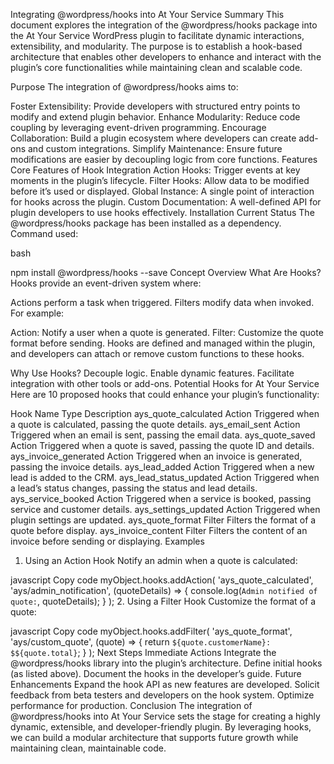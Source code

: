 Integrating @wordpress/hooks into At Your Service
Summary
This document explores the integration of the @wordpress/hooks package into the At Your Service WordPress plugin to facilitate dynamic interactions, extensibility, and modularity. The purpose is to establish a hook-based architecture that enables other developers to enhance and interact with the plugin’s core functionalities while maintaining clean and scalable code.

Purpose
The integration of @wordpress/hooks aims to:

Foster Extensibility: Provide developers with structured entry points to modify and extend plugin behavior.
Enhance Modularity: Reduce code coupling by leveraging event-driven programming.
Encourage Collaboration: Build a plugin ecosystem where developers can create add-ons and custom integrations.
Simplify Maintenance: Ensure future modifications are easier by decoupling logic from core functions.
Features
Core Features of Hook Integration
Action Hooks: Trigger events at key moments in the plugin’s lifecycle.
Filter Hooks: Allow data to be modified before it’s used or displayed.
Global Instance: A single point of interaction for hooks across the plugin.
Custom Documentation: A well-defined API for plugin developers to use hooks effectively.
Installation
Current Status
The @wordpress/hooks package has been installed as a dependency.
Command used:

bash

npm install @wordpress/hooks --save
Concept Overview
What Are Hooks?
Hooks provide an event-driven system where:

Actions perform a task when triggered.
Filters modify data when invoked.
For example:

Action: Notify a user when a quote is generated.
Filter: Customize the quote format before sending.
Hooks are defined and managed within the plugin, and developers can attach or remove custom functions to these hooks.

Why Use Hooks?
Decouple logic.
Enable dynamic features.
Facilitate integration with other tools or add-ons.
Potential Hooks for At Your Service
Here are 10 proposed hooks that could enhance your plugin’s functionality:

Hook Name Type Description
ays_quote_calculated Action Triggered when a quote is calculated, passing the quote details.
ays_email_sent Action Triggered when an email is sent, passing the email data.
ays_quote_saved Action Triggered when a quote is saved, passing the quote ID and details.
ays_invoice_generated Action Triggered when an invoice is generated, passing the invoice details.
ays_lead_added Action Triggered when a new lead is added to the CRM.
ays_lead_status_updated Action Triggered when a lead’s status changes, passing the status and lead details.
ays_service_booked Action Triggered when a service is booked, passing service and customer details.
ays_settings_updated Action Triggered when plugin settings are updated.
ays_quote_format Filter Filters the format of a quote before display.
ays_invoice_content Filter Filters the content of an invoice before sending or displaying.
Examples

1. Using an Action Hook
   Notify an admin when a quote is calculated:

javascript
Copy code
myObject.hooks.addAction(
'ays_quote_calculated',
'ays/admin_notification',
(quoteDetails) => {
console.log(`Admin notified of quote:`, quoteDetails);
}
); 2. Using a Filter Hook
Customize the format of a quote:

javascript
Copy code
myObject.hooks.addFilter(
'ays_quote_format',
'ays/custom_quote',
(quote) => {
return `${quote.customerName}: $${quote.total}`;
}
);
Next Steps
Immediate Actions
Integrate the @wordpress/hooks library into the plugin’s architecture.
Define initial hooks (as listed above).
Document the hooks in the developer’s guide.
Future Enhancements
Expand the hook API as new features are developed.
Solicit feedback from beta testers and developers on the hook system.
Optimize performance for production.
Conclusion
The integration of @wordpress/hooks into At Your Service sets the stage for creating a highly dynamic, extensible, and developer-friendly plugin. By leveraging hooks, we can build a modular architecture that supports future growth while maintaining clean, maintainable code.
